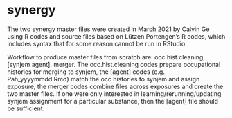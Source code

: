 # synergy

The two synergy master files were created in March 2021 by Calvin Ge using R codes and source files based on Lützen Portengen’s R codes, which includes syntax that for some reason cannot be run in RStudio. 

Workflow to produce master files from scratch are: occ.hist.cleaning, [synjem agent], merger. The occ.hist.cleaning codes prepare occupational histories for merging to synjem, the [agent] codes (e.g. Pah_yyyymmdd.Rmd) match the occ histories to synjem and assign exposure, the merger codes combine files across exposures and create the two master files. If one were only interested in learning/rerunning/updating synjem assignment for a particular substance, then the [agent] file should be sufficient. 
